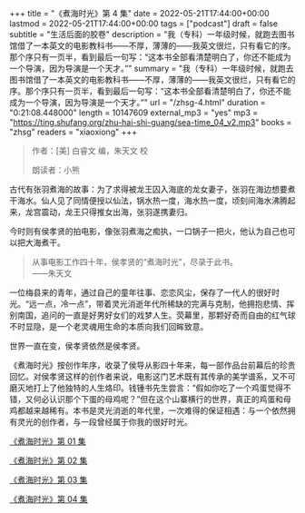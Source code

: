 +++
title = "《煮海时光》第 4 集"
date = 2022-05-21T17:44:00+00:00
lastmod = 2022-05-21T17:44:00+00:00
tags = ["podcast"]
draft = false
subtitle = "生活后面的胶卷"
description = "我（专科）一年级时候，就跑去图书馆借了一本英文的电影教科书——不厚，薄薄的——我英文很烂，只有看它的序。那个序只有一页半，看到最后一句写：“这本书全部看清楚明白了，你还不能成为一个导演，因为导演是一个天才。”"
summary = "我（专科）一年级时候，就跑去图书馆借了一本英文的电影教科书——不厚，薄薄的——我英文很烂，只有看它的序。那个序只有一页半，看到最后一句写：“这本书全部看清楚明白了，你还不能成为一个导演，因为导演是一个天才。”"
url = "/zhsg-4.html"
duration = "0:21:08.448000"
length = 10147609
external_mp3 = "yes"
mp3 = "https://ting.shufang.org/zhu-hai-shi-guang/sea-time_04_v2.mp3"
books = "zhsg"
readers = "xiaoxiong"
+++

> 作者：[美] 白睿文 编，朱天文 校
>
> 朗读者：小熊

古代有张羽煮海的故事：为了求得被龙王囚入海底的龙女妻子，张羽在海边想要煮干海水。仙人见了同情便授以仙法，锅水热一度，海水热一度，顷刻间海水沸腾起来，龙宫震动，龙王只得推女出海，张羽遂携妻归。

今时则有侯孝贤的拍电影，像张羽煮海之痴执，一口锅子一把火，他认为自己也可以把大海煮干。

> 从事电影工作四十年，侯孝贤的“煮海时光”，尽录于此书。  
> ——朱天文

一位梅县来的青年，通过自己的童年往事、恋恋风尘，保存了一代人的很好时光。“远一点，冷一点”，带着灵光消逝年代所稀缺的完满与克制，他拥抱悲情、挥别南国，追问的一直是好男好女们的戏梦人生。荧幕里，那颗好奇而自由的红气球不时显隐，是一个老灵魂用生命的本质向我们回眸致意。

世界一直在变，侯孝贤依然是侯孝贤。

《煮海时光》按创作年序，收录了侯导从影四十年来，每一部作品台前幕后的珍贵回忆。对侯孝贤这样的创作者来说，电影这门艺术既有其传承的美学谱系，又不可磨灭地打上了他独特的人生烙印。钱锺书先生尝言：“假如你吃了一个鸡蛋觉得不错，又何必认识那个下蛋的母鸡呢？”但在这个山寨横行的世界，真正的鸡蛋和母鸡都越来越稀有。本书是灵光消逝的年代里，一次难得的保证相遇：与一个依然拥有灵光的创作者，与一段曾经属于你我的很好时光。

[《煮海时光》第 01 集](./zhsg-1.html)

[《煮海时光》第 02 集](./zhsg-2.html)

[《煮海时光》第 03 集](./zhsg-3.html)

[《煮海时光》第 04 集](./zhsg-4.html)
